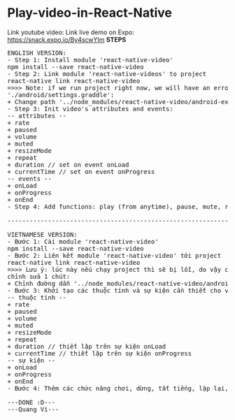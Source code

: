 # Play-video-in-React-Native

Link youtube video: 
Link live demo on Expo: https://snack.expo.io/By4scwYIm
********STEPS********
<pre>
ENGLISH VERSION:
- Step 1: Install module 'react-native-video'
npm install --save react-native-video
- Step 2: Link module 'react-native-videos' to project
react-native link react-native-video
=>>> Note: if we run project right now, we will have an error. So, we need edit file 
'./android/settings.graddle':
+ Change path '../node_modules/react-native-video/android-exoplayer' to '../node_modules/react-native-video/android'
- Step 3: Init video's attributes and events:
-- attributes --
+ rate
+ paused
+ volume
+ muted
+ resizeMode
+ repeat
+ duration // set on event onLoad
+ currentTime // set on event onProgress
-- events --
+ onLoad
+ onProgress
+ onEnd
- Step 4: Add functions: play (from anytime), pause, mute, repeat, speed

----------------------------------------------------------------

VIETNAMESE VERSION:
- Bước 1: Cài module 'react-native-video'
npm install --save react-native-video
- Bước 2: Liên kết module 'react-native-video' tới project
react-native link react-native-video
=>>> Lưu ý: lúc này nếu chạy project thì sẽ bị lỗi, do vậy cần vào file './android/settings.graddle'
chỉnh sửa 1 chút:
+ Chỉnh đường dẫn '../node_modules/react-native-video/android-exoplayer' thành '../node_modules/react-native-video/android'
- Bước 3: Khởi tạo các thuộc tính và sự kiện cần thiết cho video:
-- thuộc tính --
+ rate
+ paused
+ volume
+ muted
+ resizeMode
+ repeat
+ duration // thiết lập trên sự kiện onLoad
+ currentTime // thiết lập trên sự kiện onProgress
-- sự kiện --
+ onLoad
+ onProgress
+ onEnd
- Bước 4: Thêm các chức năng chơi, dừng, tắt tiếng, lặp lại, chỉnh tốc độ

---DONE :D---
---Quang Vi---
</pre>
